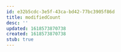 ```yaml
---
id: e32b5cdc-3e5f-43ca-bd42-77bc3905f86d
title: modifiedCount
desc: ''
updated: 1618573870738
created: 1618573870738
stub: true
---
```



